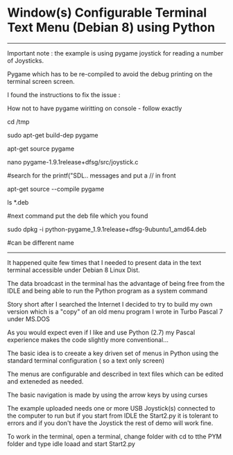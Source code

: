 # Window(s) Configurable Terminal Text Menu (Debian 8) using Python

*****************************************************
Important note : the example is using pygame joystick for reading a number of Joysticks.

Pygame which has to be re-compiled to avoid the debug printing on the terminal screen screen.

I found the instructions to fix the issue :

How not to have pygame wiritting on console - follow exactly

cd /tmp

sudo apt-get build-dep pygame

apt-get source pygame

nano pygame-1.9.1release+dfsg/src/joystick.c

#search for the printf("SDL.. messages and put a // in front

apt-get source --compile pygame

ls *.deb

#next command put the deb file which you found

sudo dpkg -i python-pygame_1.9.1release+dfsg-9ubuntu1_amd64.deb

#can be different name

****************************************************************
It happened quite few times that I needed to present data in the text terminal accessible under Debian 8 Linux Dist.

The data broadcast in the terminal has the advantage of being free from the IDLE  and being able to run the Python program as a system command 

Story short after I searched the Internet I decided to try to build my own version which is a "copy" of an old menu program I wrote in Turbo Pascal 7 under MS.DOS

As you would expect even if I like and use Python (2.7)  my  Pascal experience makes the code slightly more conventional...

The basic idea is to creeate a key driven set of menus in Python using the standard terminal configuration ( so a text only screen)

The menus are configurable and described in text files which can be edited and exteneded as needed.

The basic navigation is made by using the arrow keys by using curses

The example uploaded  needs one or more  USB Joystick(s) connected to the computer to run but if you start from IDLE the Start2.py it is tolerant to errors and if you don't have the Joystick the rest of demo will work fine.

To work in the  terminal, open a terminal,
change folder with cd to tthe PYM folder and type idle
loaad and start Start2.py
